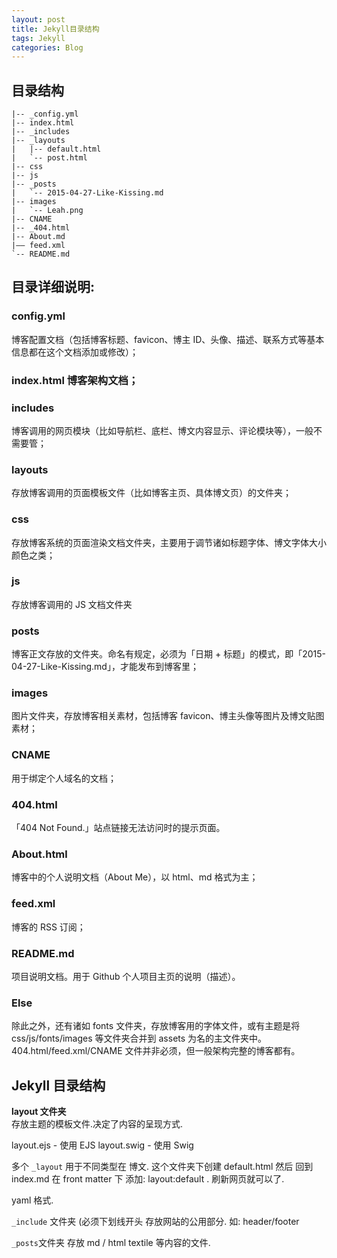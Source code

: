 ```yaml
---
layout: post
title: Jekyll目录结构
tags: Jekyll
categories: Blog
---
```


## 目录结构
	|-- _config.yml
	|-- index.html
	|-- _includes
	|-- _layouts
	|   |-- default.html
	|   `-- post.html
	|-- css
	|-- js
	|-- _posts
	|   `-- 2015-04-27-Like-Kissing.md
	|-- images
	|   `-- Leah.png 
	|-- CNAME
	|-- _404.html
	|-- About.md
	|—— feed.xml
	`-- README.md





## 目录详细说明:

### config.yml 
博客配置文档（包括博客标题、favicon、博主 ID、头像、描述、联系方式等基本信息都在这个文档添加或修改）；

### index.html 博客架构文档；

### includes 
博客调用的网页模块（比如导航栏、底栏、博文内容显示、评论模块等），一般不需要管；

### layouts 
存放博客调用的页面模板文件（比如博客主页、具体博文页）的文件夹；

### css
 存放博客系统的页面渲染文档文件夹，主要用于调节诸如标题字体、博文字体大小颜色之类；

### js 
存放博客调用的 JS 文档文件夹

### posts 
博客正文存放的文件夹。命名有规定，必须为「日期 + 标题」的模式，即「2015-04-27-Like-Kissing.md」，才能发布到博客里；

### images 
图片文件夹，存放博客相关素材，包括博客 favicon、博主头像等图片及博文贴图素材；

### CNAME 
用于绑定个人域名的文档；

### 404.html 
「404 Not Found.」站点链接无法访问时的提示页面。

### About.html 
博客中的个人说明文档（About Me），以 html、md 格式为主；

### feed.xml 
博客的 RSS 订阅；

### README.md 
项目说明文档。用于 Github 个人项目主页的说明（描述）。

### Else
除此之外，还有诸如 fonts 文件夹，存放博客用的字体文件，或有主题是将 css/js/fonts/images 等文件夹合并到 assets 为名的主文件夹中。
404.html/feed.xml/CNAME 文件并非必须，但一般架构完整的博客都有。







## Jekyll 目录结构
**layout 文件夹**  
存放主题的模板文件.决定了内容的呈现方式.

layout.ejs - 使用 EJS
layout.swig - 使用 Swig


多个 `_layout` 用于不同类型在 博文.
这个文件夹下创建 default.html
然后 回到 index.md 
在 front matter 下 添加:
layout:default .  刷新网页就可以了.


yaml 格式.

`_include` 文件夹 (必须下划线开头
存放网站的公用部分. 如: header/footer 

`_posts`文件夹
存放 md / html textile 等内容的文件.





